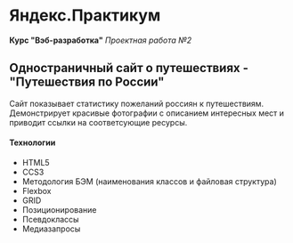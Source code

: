 # Яндекс.Практикум 
**Курс "Вэб-разработка"**
*Проектная работа №2*
## Одностраничный сайт о путешествиях - "Путешествия по России"
Сайт показывает статистику пожеланий россиян к путешествиям. Демонстрирует красивые фотографии с описанием интересных мест и приводит ссылки на соответсующие ресурсы.
#### Технологии
+ HTML5
+ CCS3
+ Методология БЭМ (наименования классов и файловая структура)
+ Flexbox
+ GRID
+ Позиционирование
+ Псевдоклассы
+ Медиазапросы
